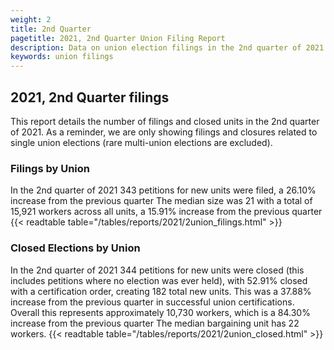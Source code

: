 ```yaml
---
weight: 2
title: 2nd Quarter
pagetitle: 2021, 2nd Quarter Union Filing Report
description: Data on union election filings in the 2nd quarter of 2021
keywords: union filings
---
```


## 2021, 2nd Quarter filings

This report details the number of filings and closed units in the 2nd quarter of 2021. As a reminder, we are only showing filings and closures related to single union elections (rare multi-union elections are excluded).

### Filings by Union
In the 2nd quarter of 2021 343 petitions for new units were filed, a 26.10% increase from the previous quarter The median size was 21 with a total of 15,921 workers across all units, a 15.91% increase from the previous quarter
{{< readtable table="/tables/reports/2021/2union_filings.html" >}}

### Closed Elections by Union
In the 2nd quarter of 2021 344 petitions for new units were closed (this includes petitions where no election was ever held), with 52.91% closed with a certification order, creating 182 total new units. This was a 37.88% increase from the previous quarter in successful union certifications. Overall this represents approximately 10,730 workers, which is a 84.30% increase from the previous quarter The median bargaining unit has 22 workers.
{{< readtable table="/tables/reports/2021/2union_closed.html" >}}
